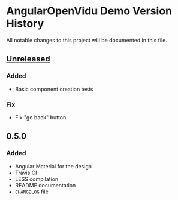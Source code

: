 # AngularOpenVidu Demo Version History

All notable changes to this project will be documented in this file.

## [Unreleased]

### Added
- Basic component creation tests

### Fix
- Fix "go back" button

## 0.5.0
### Added
- Angular Material for the design
- Travis CI
- LESS compilation
- README documentation
- `CHANGELOG` file

[Unreleased]: https://github.com/alxhotel/angular-openvidu-demo/compare/v0.5.0...HEAD
